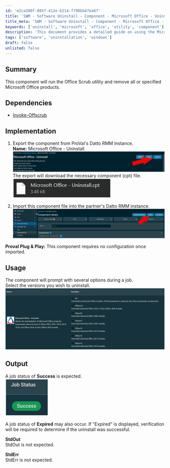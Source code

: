 ```yaml
---
id: 'e2ca200f-885f-412e-b214-f798bb47ea67'
title: 'SWM - Software Uninstall - Component - Microsoft Office - Uninstall'
title_meta: 'SWM - Software Uninstall - Component - Microsoft Office - Uninstall'
keywords: ['uninstall', 'microsoft', 'office', 'utility', 'component']
description: 'This document provides a detailed guide on using the Microsoft Office Uninstall component, which runs the Office Scrub utility to remove specified Microsoft Office products from a Datto RMM instance. It includes implementation steps, usage instructions, and expected output.'
tags: ['software', 'uninstallation', 'windows']
draft: false
unlisted: false
---
```


## Summary

This component will run the Office Scrub utility and remove all or specified Microsoft Office products.

## Dependencies

- [Invoke-Offscrub](https://proval.itglue.com/5078775/docs/7593306)

## Implementation

1. Export the component from ProVal's Datto RMM instance.  
   **Name:** Microsoft Office - Uninstall  
   ![Image](../../../static/img/SWM---Software-Uninstall---Component---Microsoft-Office---Uninstall/image_1.png)  
   The export will download the necessary component (cpt) file.  
   ![Image](../../../static/img/SWM---Software-Uninstall---Component---Microsoft-Office---Uninstall/image_2.png)  
   
2. Import this component file into the partner's Datto RMM instance.  
   ![Image](../../../static/img/SWM---Software-Uninstall---Component---Microsoft-Office---Uninstall/image_3.png)  

**Proval Plug & Play:** This component requires no configuration once imported.

## Usage

The component will prompt with several options during a job.  
Select the versions you wish to uninstall.  
![Image](../../../static/img/SWM---Software-Uninstall---Component---Microsoft-Office---Uninstall/image_4.png)  

## Output

A job status of **Success** is expected.  
![Image](../../../static/img/SWM---Software-Uninstall---Component---Microsoft-Office---Uninstall/image_5.png)  

A job status of **Expired** may also occur. If "Expired" is displayed, verification will be required to determine if the uninstall was successful.  

**StdOut**  
StdOut is not expected.  

**StdErr**  
StdErr is not expected.  



